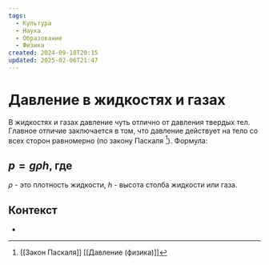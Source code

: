 ```yaml
---
tags:
  - Культура
  - Наука
  - Образование
  - Физика
created: 2024-09-18T20:15
updated: 2025-02-06T21:47
---
```

# Давление в жидкостях и газах

В жидкостях и газах давление чуть отлично от давления твердых тел. Главное отличие заключается в том, что давление действует на тело со всех сторон равномерно (по закону Паскаля [^1]). 
Формула:
## $p=g\rho h$, где
$\rho$ - это плотность жидкости, $h$ - высота столба жидкости или газа.

## Контекст
- 

[^1]: [[Закон Паскаля]]
[[Давление (физика)]]